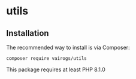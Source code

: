 # utils

Installation
------------

The recommended way to install is via Composer:

```
composer require vairogs/utils
```

This package requires at least PHP 8.1.0
